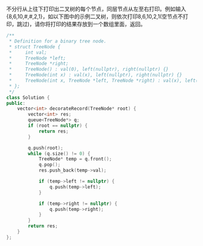<!--
 * @Author: huangqianfei
 * @Date: 2023-10-03 10:22:48
 * @LastEditTime: 2023-10-03 10:23:05
 * @Description: 
-->
不分行从上往下打印出二叉树的每个节点，同层节点从左至右打印。例如输入{8,6,10,#,#,2,1}，如以下图中的示例二叉树，则依次打印8,6,10,2,1(空节点不打印，跳过)，请你将打印的结果存放到一个数组里面，返回。

```cpp
/**
 * Definition for a binary tree node.
 * struct TreeNode {
 *     int val;
 *     TreeNode *left;
 *     TreeNode *right;
 *     TreeNode() : val(0), left(nullptr), right(nullptr) {}
 *     TreeNode(int x) : val(x), left(nullptr), right(nullptr) {}
 *     TreeNode(int x, TreeNode *left, TreeNode *right) : val(x), left(left), right(right) {}
 * };
 */
class Solution {
public:
    vector<int> decorateRecord(TreeNode* root) {
        vector<int> res;
        queue<TreeNode*> q;
        if (root == nullptr) {
            return res;
        }

        q.push(root);
        while (q.size() != 0) {
            TreeNode* temp = q.front();
            q.pop();
            res.push_back(temp->val);

            if (temp->left != nullptr) {
                q.push(temp->left);
            }

            if (temp->right != nullptr) {
                q.push(temp->right);
            }
        }
        return res;
    }
};
```